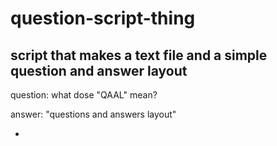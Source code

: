 # question-script-thing
script that makes a text file and a simple question and answer layout 
-

question: what dose "QAAL" mean?

answer: "questions and answers layout"

-
